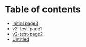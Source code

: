 # Table of contents

* [Initial page3](README.md)
* v2-test-page1
* [v2-test-page2](v2-test-page2.md)
* [Untitled](untitled.md)

